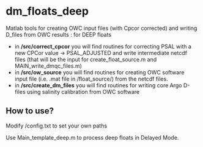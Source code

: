 # dm_floats_deep
Matlab tools for creating OWC input files (with Cpcor corrected) and writing D_files from OWC results : for DEEP floats


* in **\/src\/correct_cpcor** you will find routines for correcting PSAL with a new CPCor value -> PSAL_ADJUSTED
and write intermediate netcdf files (that will be the input for create_float_source.m and MAIN_write_dmqc_files.m)
* in **\/src\/ow_source** you will find routines for creating OWC software input file (i.e. .mat file in /float_source/) from the netcdf files.
* in **\/src\/create_dm_files** you will find routines for writing core Argo D-files using salinity calibration from OWC software


## How to use?
Modify \/config.txt  to set your own paths

Use Main_template_deep.m to process deep floats in Delayed Mode.

